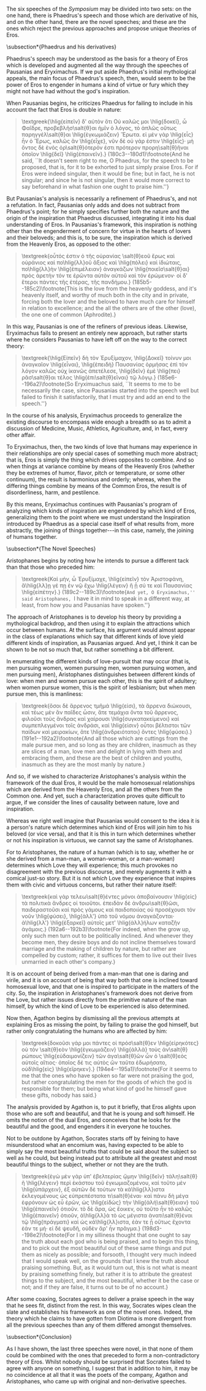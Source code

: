 The six speeches of the *Symposium* may be divided into two sets: on the
one hand, there is Phaedrus's speech and those which are derivative of
his, and on the other hand, there are the novel speeches; and these are
the ones which reject the previous approaches and propose unique
theories of Eros.

\subsection*{Phaedrus and his derivatives} <!-- *-->

Phaedrus's speech may be understood as the basis for a theory of Eros
which is developed and augmented all the way through the speeches of
Pausanias and Eryximachus. If we put aside Phaedrus's initial
mythological appeals, the main focus of Phaedrus's speech, then, would
seem to be the power of Eros to engender in humans a kind of virtue or
fury which they might not have had without the god's inspiration.

When Pausanias begins, he criticizes Phaedrus for failing to include in
his account the fact that Eros is double in nature:

> \textgreek{\hlig{εἰπεῖν} δ' αὐτὸν ὅτι Οὐ καλῶς μοι \hlig{δοκεῖ}, ὦ
> Φαῖδρε, προβεβλῆσ\salt{θ}αι ἡμῖν ὁ λόγος, τὸ ἁπλῶς οὕτως
> παρηγγέλ\salt{θ}αι \hlig{ἐγκωμιάζειν} Ἔρωτα. εἰ μὲν γὰρ \hlig{εἷς} ἦν
> ὁ Ἔρως, καλῶς ἂν \hlig{εἶχε}, νῦν δὲ οὐ γάρ ἐστιν \hlig{εἷς}· μὴ ὄντος
> δὲ ἑνός ὀρ\salt{θ}ότερόν ἐστι πρότερον προρη\salt{θ}ῆναι ὁποῖον
> \hlig{δεῖ} \hlig{ἐπαινεῖν}.} (180c3--180d1)\footnote{And he said, ``It
> doesn't seem right to me, O Phaedrus, for the speech to be proposed,
> that is, for it to be exhorted to just simply praise Eros. For if Eros
> were indeed singular, then it would be fine; but in fact, he is not
> singular; and since he is not singular, then it would more correct to
> say beforehand in what fashion one ought to praise him.''}

But Pausanias's analysis is necessarily a refinement of Phaedrus's, and
not a refutation. In fact, Pausanias only adds and does not subtract
from Phaedrus's point; for he simply specifies further both the nature
and the origin of the inspiration that Phaedrus discussed, integrating
it into his dual understanding of Eros. In Pausanias's framework, this
inspiration is nothing other than the engenderment of concern for virtue
in the hearts of lovers and their beloveds; and this is, to be sure, the
inspiration which is derived from the Heavenly Eros, as opposed to the
other:

> \textgreek{οὗτός ἐστιν ὁ τῆς οὐρανίας \salt{θ}εοῦ ἔρως καὶ οὐράνιος
> καὶ πο\hlig{λλ}οῦ ἄξιος καὶ \hlig{πόλει} καὶ ἰδιώταις, πο\hlig{λλ}ὴν
> \hlig{ἐπιμέλειαν} ἀναγκάζων \hlig{ποιεῖσ\salt{θ}αι} πρὸς ἀρετὴν τόν τε
> ἐρῶντα αὐτὸν αὑτοῦ καὶ τὸν ἐρώμενον· οἱ δ' ἕτεροι πάντες τῆς ἑτέρας,
> τῆς πανδήμου.} (185b5--185c2)\footnote{This is the love from the
> heavenly goddess, and it's heavenly itself, and worthy of much both in
> the city and in private, forcing both the lover and the beloved to
> have much care for himself in relation to excellence; and the all the
> others are of the other (love), the one one of common (Aphrodite).}

In this way, Pausanias is one of the refiners of previous ideas.
Likewise, Eryximachus fails to present an entirely new approach, but
rather starts where he considers Pausanias to have left off on the way
to the correct theory:

> \textgreek{\hlig{Εἰπεῖν} δὴ τὸν Ἐρυξίμαχον, \hlig{Δοκεῖ} τοίνυν μοι
> ἀναγκαῖον \hlig{εἶναι}, \hlig{ἐπειδὴ} Παυσανίας ὁρμήσας ἐπὶ τὸν λόγον
> καλῶς οὐχ ἱκανῶς ἀπετέλεσε, \hlig{δεῖν} ἐμὲ \hlig{πει}ρᾶσ\salt{θ}αι τέλος
> \hlig{ἐπι\salt{θ}εῖναι} τῷ λόγῳ.} (185e6--196a2)\footnote{So
> Eryximuachus said, ``It seems to me to be necessarily the case, since
> Pausanias started into the speech well but failed to finish it
> satisfactorily, that I must try and add an end to the speech.''}

In the course of his analysis, Eryximachus proceeds to generalize the
existing discourse to encompass wide enough a breadth so as to admit a
discussion of Medicine, Music, Athletics, Agriculture, and, in fact,
every other affair.

To Eryximachus, then, the two kinds of love that humans may experience
in their relationships are only special cases of something much more
abstract; that is, Eros is simply the thing which drives opposites to
combine. And so when things at variance combine by means of the Heavenly
Eros (whether they be extremes of humor, flavor, pitch or temperature,
or some other continuum), the result is harmonious and orderly; whereas,
when the differing things combine by means of the Common Eros, the
result is of disorderliness, harm, and pestilence.

By this means, Eryximachus continues with Pausanias's program of
analyzing which kinds of inspiration are engendered by which kind of
Eros, generalizing them to the point where we must understand the
Inspiration introduced by Phaedrus as a special case itself of what
results from, more abstractly, the joining of things together---in this
case, namely, the joining of humans together.

\subsection*{The Novel Speeches}<!-- *-->

Aristophanes begins by noting how he intends to pursue a different tack
than that those who preceded him:

> \textgreek{Καὶ μήν, ὦ Ἐρυξίμαχε, \hlig{εἰπεῖν} τὸν Ἀριστοφάνη,
> ἄ\hlig{λλ}ῃ γέ πῃ ἐν νῷ ἔχω \hlig{λέγειν} ἢ  ᾗ σύ τε καὶ Παυσανίας
> \hlig{εἰπέτην}.} (189c2--189c3)\footnote{``And yet, O Eryximachus,''
> said Aristophanes, ``I have it in mind to speak in a different way, at
> least, from how you and Pausanias have spoken.''}

The approach of Aristophanes is to develop his theory by providing a
mythological backdrop, and then using it to explain the attractions
which occur between humans. At the surface, his argument would almost
appear in the class of explanations which say that different kinds of
love yield different kinds of inspiration, as Pausanias argued. And yet,
I think it can be shown to be not so much that, but rather something a
bit different.

In enumerating the different kinds of love-pursuit that may occur (that
is, men pursuing women, women pursuing men, women pursuing women, and
men pursuing men), Aristophanes distinguishes between different kinds of
love: when men and women pursue each other, this is the spirit of
adultery; when women pursue women, this is the spirit of lesbianism; but
when men pursue men, this is manliness:

> \textgreek{ὅσοι δὲ ἄρρενος τμῆμά \hlig{εἰσι}, τὰ ἄρρενα διώκουσι, καὶ
> τέως μὲν ἂν παῖδες ὦσιν, ἅτε τεμάχια ὄντα τοῦ ἄρρενος, φιλοῦσι τοὺς
> ἄνδρας καὶ χαίρουσι \hlig{συγκατακείμενοι} καὶ συμπεπλεγμένοι τοῖς
> ἀνδράσι, καί \hlig{εἰσιν} οὗτοι βέλτιστοι τῶν παίδων καὶ μειρακίων,
> ἅτε \hlig{ἀνδρειότατοι} ὄντες \hlig{φύσει}.}
> (191e1--192a2)\footnote{And all those which are cuttings from the male
> pursue men, and so long as they are children, inasmuch as they are
> slices of a man, love men and delight in lying with them and embracing
> them, and these are the best of children and youths, inasmuch as they
> are the most manly by nature.}

And so, if we wished to characterize Aristophanes's analysis within the
framework of the dual Eros, it would be the male homosexual
relationships which are derived from the Heavenly Eros, and all the
others from the Common one. And yet, such a characterization proves
quite difficult to argue, if we consider the lines of causality between
nature, love and inspiration.

Whereas we right well imagine that Pausanias would consent to the idea
it is a person's nature which determines which kind of Eros will join
him to his beloved (or vice versa), and that it is this in turn which
determines whether or not his inspiration is virtuous, we cannot say the
same of Aristophanes.

For to Aristophanes, the nature of a human (which is to say, whether he
or she derived from a man-man, a woman-woman, or a man-woman) determines
which Love they will experience; this much provokes no disagreement with
the previous discourse, and merely augments it with a comical just-so
story. But it is not *which* Love they experience that inspires them
with civic and virtuous concerns, but rather their nature itself:

> \textgreek{καὶ γὰρ τελεω\salt{θ}έντες μόνοι ἀποβαίνουσιν \hlig{εἰς} τὰ
> πολιτικὰ ἄνδρες οἱ τοιοῦτοι. ἐπειδὰν δὲ ἀνδρω\salt{θ}ῶσι,
> παιδεραστοῦσι καὶ πρὸς γάμους καὶ παιδοποιίας οὐ προσέχουσι τὸν νοῦν
> \hlig{φύσει}, \hlig{ἀλλ'} ὑπὸ τοῦ νόμου ἀναγκάζονται· ἀ\hlig{λλ'}
> \hlig{ἐξαρκεῖ} αὐτοῖς μετ' \hlig{ἀλλ}ήλων καταζῆν ἀγάμοις.}
> (192a6--192b3)\footnote{For indeed, when the grow up, only such men
> turn out to be politically inclined. And whenever they become men,
> they desire boys and do not incline themselves toward marriage and
> the making of children by nature, but rather are compelled by custom;
> rather, it suffices for them to live out their lives unmarried in
> each other's company.}

It is on account of being derived from a man-man that one is daring and
virile, and it is on account of being that way both that one is inclined
toward homosexual love, and that one is inspired to participate in the
matters of the city. So, the inspiration in Aristophanes's framework
does not derive from the Love, but rather issues directly from the
primitive nature of the man himself, by which the kind of Love to be
experienced is also determined.

Now then, Agathon begins by dismissing all the previous attempts at
explaining Eros as missing the point, by failing to praise the god
himself, but rather only congratulating the humans who are affected by
him:

> \textgreek{δοκοῦσι γάρ μοι πάντες οἱ πρόσ\salt{θ}εν \hlig{εἰρηκότες}
> οὐ τὸν \salt{θ}εὸν \hlig{ἐγκωμιάζειν} \hlig{ἀλλὰ} τοὺς
> ἀν\salt{θ}ρώπους \hlig{εὐδαιμονίζειν} τῶν ἀγα\salt{θ}ῶν ὧν ὁ
> \salt{θ}εὸς αὐτοῖς αἴτιος· ὁποῖος δέ τις αὐτὸς ὢν ταῦτα ἐδωρήσατο,
> οὐδ\hlig{εὶς} \hlig{εἴρηκεν}.} (194e4--195a1)\footnote{For it seems to
> me that the ones who have spoken so far were not praising the god, but
> rather congratulating the men for the goods of which the god is
> responsible for them; but being what kind of god he himself gave these
> gifts, nobody has said.}

The analysis provided by Agathon is, to put it briefly, that Eros
alights upon those who are soft and beautiful, and that he is young and
soft himself. He omits the notion of the dual Eros, and conceives that
he looks for the beautiful and the good, and engenders it in everyone he
touches.

Not to be outdone by Agathon, Socrates starts off by feining to have
misunderstood what an encomium was, having expected to be able to simply
say the most beautiful truths that could be said about the subject so
well as he could, but being instead put to attribute all the greatest
and most beautiful things to the subject, whether or not they are the
truth.

> \textgreek{ἐγὼ μὲν γὰρ ὑπ' ἐβελτερίας ᾤμην \hlig{δεῖν} τἀλη\salt{θ}ῆ
> \hlig{λέγειν} περὶ ἑκάστου τοῦ ἐγκωμιαζομένου, καὶ τοῦτο μὲν
> \hlig{ὑπάρχειν}, ἐξ αὐτῶν δὲ τούτων τὰ κά\hlig{λλ}ιστα ἐκλεγομένους ὡς
> εὐπρεπέστατα τι\salt{θ}έναι· καὶ πάνυ δὴ μέγα ἐφρόνουν ὡς εὖ ἐρῶν, ὡς
> \hlig{εἰδὼς} τὴν \hlig{ἀλή\salt{θ}ειαν} τοῦ \hlig{ἐπαινεῖν} ὁτιοῦν. τὸ
> δὲ ἄρα, ὡς ἔοικεν, οὐ τοῦτο ἦν τὸ καλῶς \hlig{ἐπαινεῖν} ὁτιοῦν,
> ἀ\hlig{λλ}ὰ τὸ ὡς μέγιστα ἀνατι\salt{θ}έναι τῷ \hlig{πράγματι} καὶ ὡς
> κά\hlig{λλ}ιστα, ἐὰν τε ᾖ οὕτως ἔχοντα ἐάν τε μή· εἰ δὲ ψευδῆ, οὐδὲν
> ἄρ' ἦν πρᾶγμα.} (198d3--198e2)\footnote{For I in my silliness thought
> that one ought to say the truth about each god who is being praised,
> and to begin this thing, and to pick out the most beautiful out of
> these same things and put them as nicely as possible; and forsooth, I
> thought very much indeed that I would speak well, on the grounds that
> I knew the truth about praising something. But, as it would turn out,
> this is not what is meant by praising something finely, but rather it
> is to attribute the greatest things to the subject, and the most
> beautiful, whether it be the case or not; and if they are false, it
> turns out to be of no account.}

After some coaxing, Socrates agrees to deliver a praise speech in the
way that he sees fit, distinct from the rest. In this way, Socrates
wipes clean the slate and establishes his framework as one of the novel
ones. Indeed, the theory which he claims to have gotten from Diotima is
more divergent from all the previous speeches than any of them
differed amongst themselves.

\subsection*{Conclusion}<!-- *-->

As I have shown, the last three speeches were novel, in that none of
them could be combined with the ones that preceded to form a
non-contradictory theory of Eros. Whilst nobody should be surprised that
Socrates failed to agree with anyone on something, I suggest that in
addition to him, it may be no coincidence at all that it was the poets
of the company, Agathon and Aristophanes, who came up with original and
non-derivative speeches.


